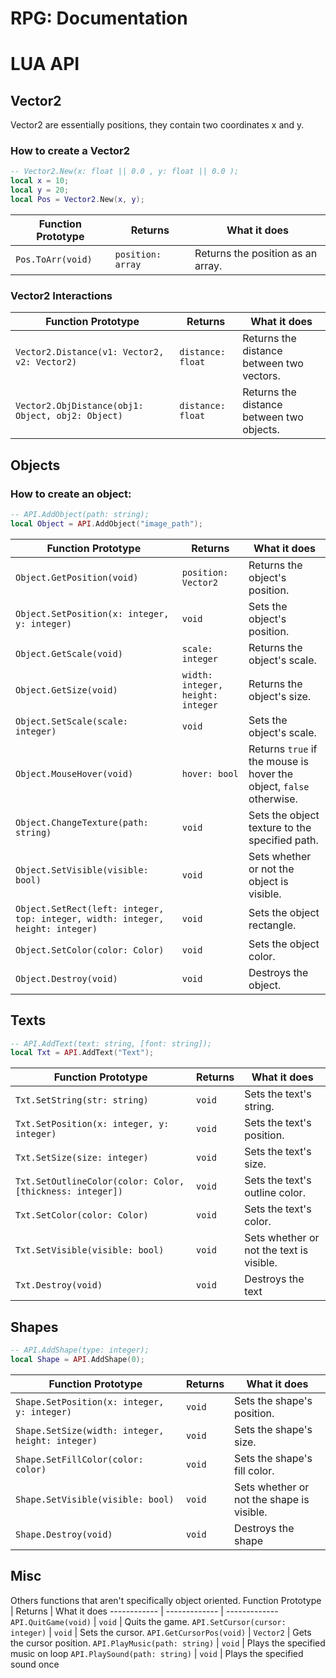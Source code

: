 # RPG: Documentation
# LUA API
## Vector2
Vector2 are essentially positions, they contain two coordinates x and y.
### How to create a Vector2
```lua
-- Vector2.New(x: float || 0.0 , y: float || 0.0 );
local x = 10;
local y = 20;
local Pos = Vector2.New(x, y);
```
Function Prototype | Returns | What it does
------------ | ------------- | -------------
```Pos.ToArr(void)``` | ```position: array``` | Returns the position as an array.

### Vector2 Interactions
Function Prototype | Returns | What it does
------------ | ------------- | -------------
```Vector2.Distance(v1: Vector2, v2: Vector2)``` | ```distance: float``` | Returns the distance between two vectors.
```Vector2.ObjDistance(obj1: Object, obj2: Object)``` | ```distance: float``` | Returns the distance between two objects.
## Objects
### How to create an object:
```lua
-- API.AddObject(path: string);
local Object = API.AddObject("image_path");
```
Function Prototype | Returns | What it does
------------ | ------------- | -------------
```Object.GetPosition(void)``` | ```position: Vector2``` | Returns the object's position.
```Object.SetPosition(x: integer, y: integer)``` | ```void``` | Sets the object's position.
```Object.GetScale(void)``` | ```scale: integer``` | Returns the object's scale.
```Object.GetSize(void)``` | ```width: integer, height: integer``` | Returns the object's size.
```Object.SetScale(scale: integer)``` | ```void``` | Sets the object's scale.
```Object.MouseHover(void)``` | ```hover: bool``` | Returns ``true`` if the mouse is hover the object, ``false`` otherwise.
```Object.ChangeTexture(path: string)``` | ```void``` | Sets the object texture to the specified path.
```Object.SetVisible(visible: bool)``` | ```void``` | Sets whether or not the object is visible.
```Object.SetRect(left: integer, top: integer, width: integer, height: integer)``` | ```void``` | Sets the object rectangle.
```Object.SetColor(color: Color)``` | ```void``` | Sets the object color.
```Object.Destroy(void)``` | ```void``` | Destroys the object.
## Texts
```lua
-- API.AddText(text: string, [font: string]);
local Txt = API.AddText("Text");
```
Function Prototype | Returns | What it does
------------ | ------------- | -------------
```Txt.SetString(str: string)``` | ```void``` | Sets the text's string.
```Txt.SetPosition(x: integer, y: integer)``` | ```void``` | Sets the text's position.
```Txt.SetSize(size: integer)``` | ```void``` | Sets the text's size.
```Txt.SetOutlineColor(color: Color, [thickness: integer])``` | ```void``` | Sets the text's outline color.
```Txt.SetColor(color: Color)``` | ```void``` | Sets the text's color.
```Txt.SetVisible(visible: bool)``` | ```void``` | Sets whether or not the text is visible.
```Txt.Destroy(void)``` | ```void``` | Destroys the text
## Shapes
```lua
-- API.AddShape(type: integer);
local Shape = API.AddShape(0);
```
Function Prototype | Returns | What it does
------------ | ------------- | -------------
```Shape.SetPosition(x: integer, y: integer)``` | ```void``` | Sets the shape's position.
```Shape.SetSize(width: integer, height: integer)``` | ```void``` | Sets the shape's size.
```Shape.SetFillColor(color: color)``` | ```void``` | Sets the shape's fill color.
```Shape.SetVisible(visible: bool)``` | ```void``` | Sets whether or not the shape is visible.
```Shape.Destroy(void)``` | ```void``` | Destroys the shape
## Misc
Others functions that aren't specifically object oriented.
Function Prototype | Returns | What it does
------------ | ------------- | -------------
```API.QuitGame(void)``` | ```void``` | Quits the game.
```API.SetCursor(cursor: integer)``` | ```void``` | Sets the cursor.
```API.GetCursorPos(void)``` | ```Vector2``` | Gets the cursor position.
```API.PlayMusic(path: string)``` | ```void``` | Plays the specified music on loop
```API.PlaySound(path: string)``` | ```void``` | Plays the specified sound once